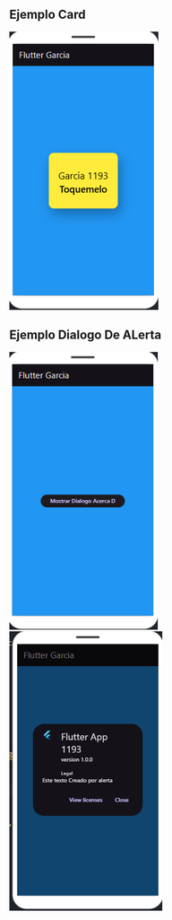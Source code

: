 ## Ejemplo Card
![la Tarjeta](card.jpg)

## Ejemplo Dialogo De ALerta
![Dialogo](dialogo.png)
![la Tarjeta](dialogor.png)